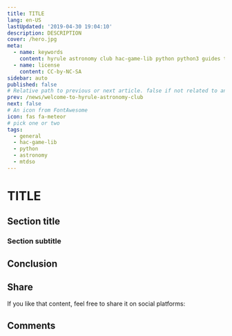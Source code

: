 ```yaml
---
title: TITLE
lang: en-US
lastUpdated: '2019-04-30 19:04:10'
description: DESCRIPTION
cover: /hero.jpg
meta:
  - name: keywords
    content: hyrule astronomy club hac-game-lib python python3 guides tutorial beginner educational kids coding games learning deep sky object sketch messier whatever keywords relevant for search engine optimization
  - name: license
    content: CC-by-NC-SA
sidebar: auto
published: false
# Relative path to previous or next article. false if not related to anything.
prev: /news/welcome-to-hyrule-astronomy-club
next: false
# An icon from FontAwesome
icon: fas fa-meteor
# pick one or two
tags: 
  - general
  - hac-game-lib
  - python
  - astronomy
  - mtdso
---
```


# TITLE

## Section title

### Section subtitle

## Conclusion

## Share

If you like that content, feel free to share it on social platforms:

<social />

## Comments

<disqus />